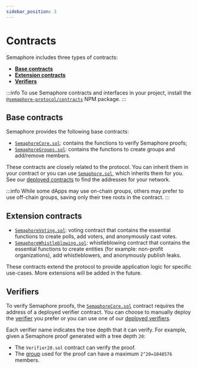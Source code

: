 ```yaml
---
sidebar_position: 3
---
```


# Contracts

Semaphore includes three types of contracts:

-   [**Base contracts**](/docs/technical-reference/contracts#base-contracts)
-   [**Extension contracts**](/docs/technical-reference/contracts#extension-contracts)
-   [**Verifiers**](/docs/technical-reference/contracts#verifiers)

:::info
To use Semaphore contracts and interfaces in your project,
install the [`@semaphore-protocol/contracts`](https://github.com/semaphore-protocol/semaphore/tree/main/packages/contracts) NPM package.
:::

## Base contracts

Semaphore provides the following base contracts:

-   [`SemaphoreCore.sol`](https://github.com/semaphore-protocol/semaphore/blob/main/packages/contracts/base/SemaphoreCore.sol): contains the functions to verify Semaphore proofs;
-   [`SemaphoreGroups.sol`](https://github.com/semaphore-protocol/semaphore/blob/main/packages/contracts/base/SemaphoreGroups.sol): contains the functions to create groups and add/remove members.

These contracts are closely related to the protocol.
You can inherit them in your contract or you can use [`Semaphore.sol`](https://github.com/semaphore-protocol/semaphore/blob/main/packages/contracts/Semaphore.sol), which inherits them for you.
See our [deployed contracts](/docs/deployed-contracts#semaphore) to find the addresses for your network.

:::info
While some dApps may use on-chain groups, others may prefer to use off-chain groups, saving only their tree roots in the contract.
:::

## Extension contracts

-   [`SemaphoreVoting.sol`](https://github.com/semaphore-protocol/semaphore/blob/main/packages/contracts/contracts/extensions/SemaphoreVoting.sol): voting contract that contains the essential functions to create polls, add voters, and anonymously cast votes.
-   [`SemaphoreWhistleblowing.sol`](https://github.com/semaphore-protocol/semaphore/blob/main/packages/contracts/contracts/extensions/SemaphoreWhistleblowing.sol): whistleblowing contract that contains the essential functions to create entities (for example: non-profit organizations), add whistleblowers, and anonymously publish leaks.

These contracts extend the protocol to provide application logic for specific use-cases.
More extensions will be added in the future.

## Verifiers

To verify Semaphore proofs, the [`SemaphoreCore.sol`](https://github.com/semaphore-protocol/semaphore/blob/main/packages/contracts/base/SemaphoreCore.sol) contract requires the address of a deployed verifier contract.
You can choose to manually deploy the [verifier](https://github.com/semaphore-protocol/semaphore/tree/main/packages/contracts/verifiers) you prefer or you can use one of our [deployed verifiers](/docs/deployed-contracts#verifiers).

Each verifier name indicates the tree depth that it can verify.
For example, given a Semaphore proof generated with a tree depth `20`:

-   The `Verifier20.sol` contract can verify the proof.
-   The [group](/docs/guides/groups) used for the proof can have a maximum `2^20=1048576` members.
